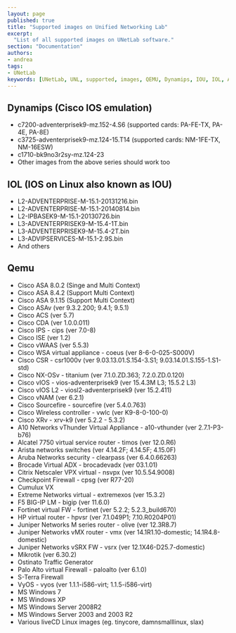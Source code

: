 ```yaml
---
layout: page
published: true
title: "Supported images on Unified Networking Lab"
excerpt:
  "List of all supported images on UNetLab software."
section: "Documentation"
authors:
- andrea
tags:
- UNetLab
keywords: [UNetLab, UNL, supported, images, QEMU, Dynamips, IOU, IOL, ASA, ASAv, XR, TiMOS, F5]
---
```

## Dynamips (Cisco IOS emulation)

* c7200-adventerprisek9-mz.152-4.S6 (supported cards: PA-FE-TX, PA-4E, PA-8E)
* c3725-adventerprisek9-mz.124-15.T14 (supported cards: NM-1FE-TX, NM-16ESW)
* c1710-bk9no3r2sy-mz.124-23
* Other images from the above series should work too

## IOL (IOS on Linux also known as IOU)

* L2-ADVENTERPRISE-M-15.1-20131216.bin
* L2-ADVENTERPRISE-M-15.1-20140814.bin
* L2-IPBASEK9-M-15.1-20130726.bin
* L3-ADVENTERPRISEK9-M-15.4-1T.bin
* L3-ADVENTERPRISEK9-M-15.4-2T.bin
* L3-ADVIPSERVICES-M-15.1-2.9S.bin
* And others

## Qemu

* Cisco ASA 8.0.2 (Singe and Multi Context)
* Cisco ASA 8.4.2 (Support Multi Context)
* Cisco ASA 9.1.15 (Support Multi Context)
* Cisco ASAv (ver 9.3.2.200; 9.4.1; 9.5.1)
* Cisco ACS (ver 5.7)
* Cisco CDA (ver 1.0.0.011)
* Cisco IPS - cips (ver 7.0-8)
* Cisco ISE (ver 1.2)
* Cisco vWAAS (ver 5.5.3)
* Cisco WSA virtual appliance - coeus (ver 8-6-0-025-S000V)
* Cisco CSR - csr1000v (ver 9.03.13.01.S.154-3.S1; 9.03.14.01.S.155-1.S1-std)
* Cisco NX-OSv - titanium (ver 7.1.0.ZD.363; 7.2.0.ZD.0.120)
* Cisco vIOS - vios-adventerprisek9 (ver 15.4.3M L3; 15.5.2 L3)
* Cisco vIOS L2 - viosl2-adventerprisek9 (ver 15.2.411)
* Cisco vNAM (ver 6.2.1)
* Cisco Sourcefire - sourcefire (ver 5.4.0.763)
* Cisco Wireless controller - vwlc (ver K9-8-0-100-0)
* Cisco XRv - xrv-k9 (ver 5.2.2 - 5.3.2)
* A10 Networks vThunder Virtual Appliance - a10-vthunder (ver 2.7.1-P3-b76)
* Alcatel 7750 virtual service router - timos (ver 12.0.R6)
* Arista networks switches (ver 4.14.2F; 4.14.5F; 4.15.0F)
* Aruba Networks security - clearpass (ver 6.4.0.66263)
* Brocade Virtual ADX - brocadevadx (ver 03.1.01)
* Citrix Netscaler VPX virtual - nsvpx (ver 10.5.54.9008)
* Checkpoint Firewall - cpsg (ver R77-20)
* Cumulux VX
* Extreme Networks virtual - extremexos (ver 15.3.2)
* F5 BIG-IP LM - bigip (ver 11.6.0)
* Fortinet virtual FW - fortinet (ver 5.2.2; 5.2.3_build670)
* HP virtual router - hpvsr (ver 7.1.049P1; 7.10.R0204P01)
* Juniper Networks M series router - olive (ver 12.3R8.7)
* Juniper Networks vMX router - vmx (ver 14.1R1.10-domestic; 14.1R4.8-domestic)
* Juniper Networks vSRX FW - vsrx (ver 12.1X46-D25.7-domestic)
* Mikrotik (ver 6.30.2)
* Ostinato Traffic Generator
* Palo Alto virtual Firewall - paloalto (ver 6.1.0)
* S-Terra Firewall 
* VyOS - vyos (ver 1.1.1-i586-virt; 1.1.5-i586-virt)
* MS Windows 7
* MS Windows XP
* MS Windows Server 2008R2
* MS Windows Server 2003 and 2003 R2
* Various liveCD Linux images (eg. tinycore, damnsmalllinux, slax)
